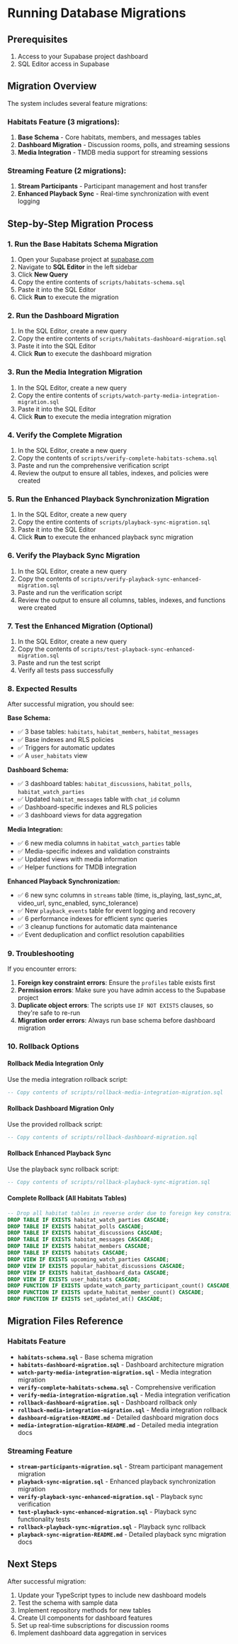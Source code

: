 # Running Database Migrations

## Prerequisites

1. Access to your Supabase project dashboard
2. SQL Editor access in Supabase

## Migration Overview

The system includes several feature migrations:

### Habitats Feature (3 migrations):

1. **Base Schema** - Core habitats, members, and messages tables
2. **Dashboard Migration** - Discussion rooms, polls, and streaming sessions
3. **Media Integration** - TMDB media support for streaming sessions

### Streaming Feature (2 migrations):

1. **Stream Participants** - Participant management and host transfer
2. **Enhanced Playback Sync** - Real-time synchronization with event logging

## Step-by-Step Migration Process

### 1. Run the Base Habitats Schema Migration

1. Open your Supabase project at [supabase.com](https://supabase.com)
2. Navigate to **SQL Editor** in the left sidebar
3. Click **New Query**
4. Copy the entire contents of `scripts/habitats-schema.sql`
5. Paste it into the SQL Editor
6. Click **Run** to execute the migration

### 2. Run the Dashboard Migration

1. In the SQL Editor, create a new query
2. Copy the entire contents of `scripts/habitats-dashboard-migration.sql`
3. Paste it into the SQL Editor
4. Click **Run** to execute the dashboard migration

### 3. Run the Media Integration Migration

1. In the SQL Editor, create a new query
2. Copy the entire contents of `scripts/watch-party-media-integration-migration.sql`
3. Paste it into the SQL Editor
4. Click **Run** to execute the media integration migration

### 4. Verify the Complete Migration

1. In the SQL Editor, create a new query
2. Copy the contents of `scripts/verify-complete-habitats-schema.sql`
3. Paste and run the comprehensive verification script
4. Review the output to ensure all tables, indexes, and policies were created

### 5. Run the Enhanced Playback Synchronization Migration

1. In the SQL Editor, create a new query
2. Copy the entire contents of `scripts/playback-sync-migration.sql`
3. Paste it into the SQL Editor
4. Click **Run** to execute the enhanced playback sync migration

### 6. Verify the Playback Sync Migration

1. In the SQL Editor, create a new query
2. Copy the contents of `scripts/verify-playback-sync-enhanced-migration.sql`
3. Paste and run the verification script
4. Review the output to ensure all columns, tables, indexes, and functions were created

### 7. Test the Enhanced Migration (Optional)

1. In the SQL Editor, create a new query
2. Copy the contents of `scripts/test-playback-sync-enhanced-migration.sql`
3. Paste and run the test script
4. Verify all tests pass successfully

### 8. Expected Results

After successful migration, you should see:

**Base Schema:**

- ✅ 3 base tables: `habitats`, `habitat_members`, `habitat_messages`
- ✅ Base indexes and RLS policies
- ✅ Triggers for automatic updates
- ✅ A `user_habitats` view

**Dashboard Schema:**

- ✅ 3 dashboard tables: `habitat_discussions`, `habitat_polls`, `habitat_watch_parties`
- ✅ Updated `habitat_messages` table with `chat_id` column
- ✅ Dashboard-specific indexes and RLS policies
- ✅ 3 dashboard views for data aggregation

**Media Integration:**

- ✅ 6 new media columns in `habitat_watch_parties` table
- ✅ Media-specific indexes and validation constraints
- ✅ Updated views with media information
- ✅ Helper functions for TMDB integration

**Enhanced Playback Synchronization:**

- ✅ 6 new sync columns in `streams` table (time, is_playing, last_sync_at, video_url, sync_enabled, sync_tolerance)
- ✅ New `playback_events` table for event logging and recovery
- ✅ 6 performance indexes for efficient sync queries
- ✅ 3 cleanup functions for automatic data maintenance
- ✅ Event deduplication and conflict resolution capabilities

### 9. Troubleshooting

If you encounter errors:

1. **Foreign key constraint errors**: Ensure the `profiles` table exists first
2. **Permission errors**: Make sure you have admin access to the Supabase project
3. **Duplicate object errors**: The scripts use `IF NOT EXISTS` clauses, so they're safe to re-run
4. **Migration order errors**: Always run base schema before dashboard migration

### 10. Rollback Options

#### Rollback Media Integration Only

Use the media integration rollback script:

```sql
-- Copy contents of scripts/rollback-media-integration-migration.sql
```

#### Rollback Dashboard Migration Only

Use the provided rollback script:

```sql
-- Copy contents of scripts/rollback-dashboard-migration.sql
```

#### Rollback Enhanced Playback Sync

Use the playback sync rollback script:

```sql
-- Copy contents of scripts/rollback-playback-sync-migration.sql
```

#### Complete Rollback (All Habitats Tables)

```sql
-- Drop all habitat tables in reverse order due to foreign key constraints
DROP TABLE IF EXISTS habitat_watch_parties CASCADE;
DROP TABLE IF EXISTS habitat_polls CASCADE;
DROP TABLE IF EXISTS habitat_discussions CASCADE;
DROP TABLE IF EXISTS habitat_messages CASCADE;
DROP TABLE IF EXISTS habitat_members CASCADE;
DROP TABLE IF EXISTS habitats CASCADE;
DROP VIEW IF EXISTS upcoming_watch_parties CASCADE;
DROP VIEW IF EXISTS popular_habitat_discussions CASCADE;
DROP VIEW IF EXISTS habitat_dashboard_data CASCADE;
DROP VIEW IF EXISTS user_habitats CASCADE;
DROP FUNCTION IF EXISTS update_watch_party_participant_count() CASCADE;
DROP FUNCTION IF EXISTS update_habitat_member_count() CASCADE;
DROP FUNCTION IF EXISTS set_updated_at() CASCADE;
```

## Migration Files Reference

### Habitats Feature

- **`habitats-schema.sql`** - Base schema migration
- **`habitats-dashboard-migration.sql`** - Dashboard architecture migration
- **`watch-party-media-integration-migration.sql`** - Media integration migration
- **`verify-complete-habitats-schema.sql`** - Comprehensive verification
- **`verify-media-integration-migration.sql`** - Media integration verification
- **`rollback-dashboard-migration.sql`** - Dashboard rollback only
- **`rollback-media-integration-migration.sql`** - Media integration rollback
- **`dashboard-migration-README.md`** - Detailed dashboard migration docs
- **`media-integration-migration-README.md`** - Detailed media integration docs

### Streaming Feature

- **`stream-participants-migration.sql`** - Stream participant management migration
- **`playback-sync-migration.sql`** - Enhanced playback synchronization migration
- **`verify-playback-sync-enhanced-migration.sql`** - Playback sync verification
- **`test-playback-sync-enhanced-migration.sql`** - Playback sync functionality tests
- **`rollback-playback-sync-migration.sql`** - Playback sync rollback
- **`playback-sync-migration-README.md`** - Detailed playback sync migration docs

## Next Steps

After successful migration:

1. Update your TypeScript types to include new dashboard models
2. Test the schema with sample data
3. Implement repository methods for new tables
4. Create UI components for dashboard features
5. Set up real-time subscriptions for discussion rooms
6. Implement dashboard data aggregation in services
